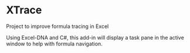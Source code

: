 XTrace
======

Project to improve formula tracing in Excel

Using Excel-DNA and C#, this add-in will display a task pane in the active window to help with formula navigation.
